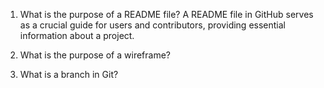 1. What is the purpose of a README file?
A README file in GitHub serves as a crucial guide for users and contributors, providing essential information about a project.  
1. What is the purpose of a wireframe?

1. What is a branch in Git?